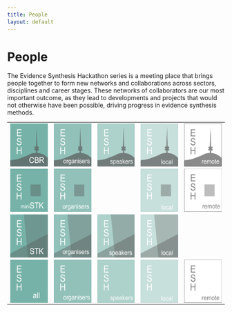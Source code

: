 ```yaml
---
title: People
layout: default
---
```

# People
The Evidence Synthesis Hackathon series is a meeting place that brings people together to form new networks and collaborations across sectors, disciplines and career stages. These networks of collaborators are our most important outcome, as they lead to developments and projects that would not otherwise have been possible, driving progress in evidence synthesis methods.

<table style="width:100%">
  <tr>
    <td>
      <a href="/tag/canberra-2019-people">
        <img align="left" width="100" height="100"
          src="/assets/images/thumbs/esh_thumb_cbr2019_1_all.png"
          alt="Canberra 2019 all"
        />
      </a>
    </td>
    <td>
      <a href="/tag/canberra-2019-organiser">
        <img align="left" width="100" height="100"
          src="/assets/images/thumbs/esh_thumb_cbr2019_2_organiser.png"
          alt="Canberra 2019 organisers"
        />
      </a>
    </td>
    <td>
      <a href="/tag/canberra-2019-speaker">
        <img align="left" width="100" height="100"
          src="/assets/images/thumbs/esh_thumb_cbr2019_3_speaker.png"
          alt="Canberra 2019 speakers"
        />
      </a>
    </td>
    <td>
      <a href="/tag/canberra-2019-participant">
        <img align="left" width="100" height="100"
          src="/assets/images/thumbs/esh_thumb_cbr2019_4_local.png"
          alt="Canberra 2019 local participants"
        />
      </a>
    </td>
    <td>
      <a href="/tag/canberra-2019-remote">
        <img align="left" width="100" height="100"
          src="/assets/images/thumbs/esh_thumb_cbr2019_5_remote.png"
          alt="Canberra 2019 remote participants"
        />
      </a>
    </td>
  </tr>
  <tr>
    <td>
      <a href="/tag/stockholm-mini-2018-people">
        <img align="left" width="100" height="100"
          src="/assets/images/thumbs/esh_thumb_stkmini2018_1_all.png"
          alt="Stockholm miniESH 2018 all"
        />
      </a>
    </td>
    <td>
      <a href="/tag/stockholm-mini-2018-organiser">
        <img align="left" width="100" height="100"
          src="/assets/images/thumbs/esh_thumb_stkmini2018_2_organiser.png"
          alt="Stockholm miniESH 2018 organisers"
        />
      </a>
    </td>
    <td>
    </td>
    <td>
      <a href="/tag/stockholm-mini-2018-participant">
        <img align="left" width="100" height="100"
          src="/assets/images/thumbs/esh_thumb_stkmini2018_4_local.png"
          alt="Stockholm miniESH 2018 local participants"
        />
    </td>
    <td>
      <a href="/tag/stockholm-mini-2018-remote">
        <img align="left" width="100" height="100"
          src="/assets/images/thumbs/esh_thumb_stkmini2018_5_remote.png"
          alt="Stockholm miniESH 2018 remote participants"
        />
      </a>
    </td>
  </tr>
  <tr>
    <td>
      <a href="/tag/stockholm-2018-people">
        <img align="left" width="100" height="100"
          src="/assets/images/thumbs/esh_thumb_stk2018_1_all.png"
          alt="Stockholm 2018 all"
        />
      </a>
    </td>
    <td>
      <a href="/tag/stockholm-2018-organiser">
        <img align="left" width="100" height="100"
          src="/assets/images/thumbs/esh_thumb_stk2018_2_organiser.png"
          alt="Stockholm 2018 organisers"
        />
      </a>
    </td>
    <td>
      <a href="/tag/stockholm-2018-speaker">
        <img align="left" width="100" height="100"
          src="/assets/images/thumbs/esh_thumb_stk2018_3_speaker.png"
          alt="Stockholm 2018 speakers"
        />
      </a>
    </td>
    <td>
      <a href="/tag/stockholm-2018-participant">
        <img align="left" width="100" height="100"
          src="/assets/images/thumbs/esh_thumb_stk2018_4_local.png"
          alt="Stockholm 2018 local participants"
        />
      </a>
    </td>
    <td>
    </td>
  </tr>
  <tr>
    <td>
      <a href="/tag/participant">
        <img align="left" width="100" height="100"
          src="/assets/images/thumbs/esh_thumb_all_1_all.png"
          alt="All participants"
        />
      </a>
    </td>
    <td>
      <a href="/tag/organiser">
        <img align="left" width="100" height="100"
          src="/assets/images/thumbs/esh_thumb_all_2_organiser.png"
          alt="All organisers"
        />
      </a>
    </td>
    <td>
      <a href="/tag/invited-speaker">
        <img align="left" width="100" height="100"
          src="/assets/images/thumbs/esh_thumb_all_3_speaker.png"
          alt="All speakers"
        />
      </a>
    </td>
    <td>
      <a href="/tag/participant-local">
        <img align="left" width="100" height="100"
          src="/assets/images/thumbs/esh_thumb_all_4_local.png"
          alt="All local participants"
        />
      </a>
    </td>
    <td>
      <a href="/tag/participant-remote">
        <img align="left" width="100" height="100"
          src="/assets/images/thumbs/esh_thumb_all_5_remote.png"
          alt="All remote participants"
        />
      </a>
    </td>
  </tr>
</table>